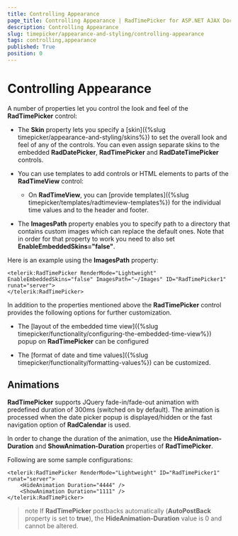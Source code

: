 ```yaml
---
title: Controlling Appearance
page_title: Controlling Appearance | RadTimePicker for ASP.NET AJAX Documentation
description: Controlling Appearance
slug: timepicker/appearance-and-styling/controlling-appearance
tags: controlling,appearance
published: True
position: 0
---
```


# Controlling Appearance


A number of properties let you control the look and feel of the **RadTimePicker** control:

* The **Skin** property lets you specify a [skin]({%slug timepicker/appearance-and-styling/skins%}) to set the overall look and feel of any of the controls. You can even assign separate skins to the embedded **RadDatePicker**, **RadTimePicker** and **RadDateTimePicker** controls.

* You can use templates to add controls or HTML elements to parts of the **RadTimeView** control:

	* On **RadTimeView**, you can [provide templates]({%slug timepicker/templates/radtimeview-templates%}) for the individual time values and to the header and footer.

* The **ImagesPath** property enables you to specify path to a directory that contains custom images which can replace the default ones. Note that in order for that property to work you need to also set **EnableEmbeddedSkins="false"**.

Here is an example using the **ImagesPath** property:

````ASPNET
<telerik:RadTimePicker RenderMode="Lightweight" EnableEmbeddedSkins="false" ImagesPath="~/Images" ID="RadTimePicker1" runat="server">
</telerik:RadTimePicker>
````


In addition to the properties mentioned above the **RadTimePicker** control provides the following options for further customization.


* The [layout of the embedded time view]({%slug timepicker/functionality/configuring-the-embedded-time-view%}) popup on **RadTimePicker** can be configured

* The [format of date and time values]({%slug timepicker/functionality/formatting-values%}) can be customized.


## Animations

**RadTimePicker** supports JQuery fade-in/fade-out animation with predefined duration of 300ms (switched on by default). The animation is processed when the date picker popup is displayed/hidden or the fast navigation option of **RadCalendar** is used.

In order to change the duration of the animation, use the **HideAnimation-Duration** and **ShowAnimation-Duration** properties of **RadTimePicker**.

Following are some sample configurations:

````ASPNET
<telerik:RadTimePicker RenderMode="Lightweight" ID="RadTimePicker1" runat="server">
    <HideAnimation Duration="4444" />
    <ShowAnimation Duration="1111" />
</telerik:RadTimePicker>	
````


>note 
If **RadTimePicker** postbacks automatically (**AutoPostBack** property is set to **true**), the **HideAnimation-Duration** value is 0 and cannot be altered.
>


